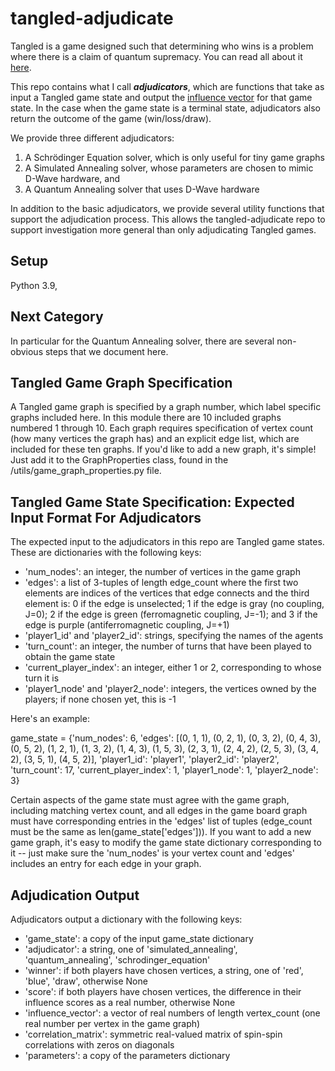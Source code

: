 # tangled-adjudicate
Tangled is a game designed such that determining who wins is a problem where there is a claim of quantum supremacy. You
can read all about it [here](https://www.snowdropquantum.com/blog/play-the-game-8e7fb).

This repo contains what I call **_adjudicators_**, which are functions that take as input a Tangled game state and 
output the [influence vector](https://www.snowdropquantum.com/blog/influence) for that game state. In the case when 
the game state is a terminal state, adjudicators also return the outcome of the game (win/loss/draw).

We provide three different adjudicators:

1. A Schrödinger Equation solver, which is only useful for tiny game graphs
2. A Simulated Annealing solver, whose parameters are chosen to mimic D-Wave hardware, and 
3. A Quantum Annealing solver that uses D-Wave hardware

In addition to the basic adjudicators, we provide several utility functions that support the adjudication process.
This allows the tangled-adjudicate repo to support investigation more general than only adjudicating Tangled games.

## Setup

Python 3.9,

## Next Category
In particular for the Quantum Annealing solver, there are several non-obvious steps that we document here.

## Tangled Game Graph Specification

A Tangled game graph is specified by a graph number, which label specific graphs included here. In this module there
are 10 included graphs numbered 1 through 10. Each graph requires specification of vertex count (how many vertices 
the graph has) and an explicit edge list, which are included for these ten graphs. If you'd like to add a new graph,
it's simple! Just add it to the GraphProperties class, found in the /utils/game_graph_properties.py file.

## Tangled Game State Specification: Expected Input Format For Adjudicators

The expected input to the adjudicators in this repo are Tangled game states. These are dictionaries with 
the following keys:

* 'num_nodes': an integer, the number of vertices in the game graph
* 'edges': a list of 3-tuples of length edge_count where the first two elements are indices of the vertices that edge connects and the third element is: 0 if the edge is unselected; 1 if the edge is gray (no coupling, J=0); 2 if the edge is green (ferromagnetic coupling, J=-1); and 3 if the edge is purple (antiferromagnetic coupling, J=+1)
* 'player1_id' and 'player2_id': strings, specifying the names of the agents
* 'turn_count': an integer, the number of turns that have been played to obtain the game state
* 'current_player_index': an integer, either 1 or 2, corresponding to whose turn it is 
* 'player1_node' and 'player2_node': integers, the vertices owned by the players; if none chosen yet, this is -1

Here's an example:

game_state = {'num_nodes': 6, 'edges': [(0, 1, 1), (0, 2, 1), (0, 3, 2), (0, 4, 3), (0, 5, 2), (1, 2, 1),
(1, 3, 2), (1, 4, 3), (1, 5, 3), (2, 3, 1), (2, 4, 2), (2, 5, 3), (3, 4, 2), (3, 5, 1), (4, 5, 2)],
'player1_id': 'player1', 'player2_id': 'player2', 'turn_count': 17, 'current_player_index': 1,
'player1_node': 1, 'player2_node': 3}

Certain aspects of the game state must agree with the game graph, including matching vertex count, and all edges
in the game board graph must have corresponding entries in the 'edges' list of tuples (edge_count must be the same
as len(game_state['edges'])). If you want to add a new game graph, it's easy to modify the game state dictionary
corresponding to it -- just make sure the 'num_nodes' is your vertex count and 'edges' includes an entry for each
edge in your graph.

## Adjudication Output

Adjudicators output a dictionary with the following keys:

* 'game_state': a copy of the input game_state dictionary
* 'adjudicator': a string, one of 'simulated_annealing', 'quantum_annealing', 'schrodinger_equation'
* 'winner': if both players have chosen vertices, a string, one of 'red', 'blue', 'draw', otherwise None
* 'score': if both players have chosen vertices, the difference in their influence scores as a real number, otherwise None
* 'influence_vector': a vector of real numbers of length vertex_count (one real number per vertex in the game graph)
* 'correlation_matrix': symmetric real-valued matrix of spin-spin correlations with zeros on diagonals
* 'parameters': a copy of the parameters dictionary